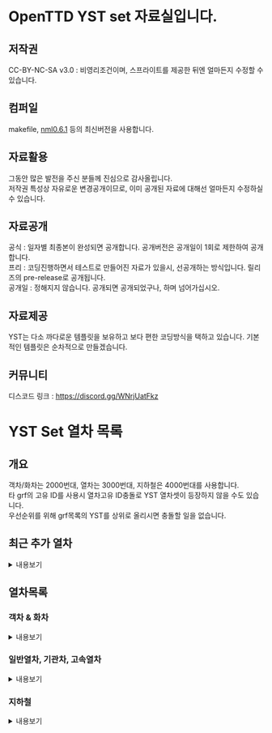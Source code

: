 # OpenTTD YST set 자료실입니다.
## 저작권
 CC-BY-NC-SA v3.0 : 비영리조건이며, 스프라이트를 제공한 뒤엔 얼마든지 수정할 수 있습니다.<br>

## 컴퍼일
makefile, [nml0.6.1](https://github.com/OpenTTD/nml) 등의 최신버전을 사용합니다.<br>

## 자료활용
그동안 많은 발전을 주신 분들께 진심으로 감사올립니다.<br>
저작권 특성상 자유로운 변경공개이므로, 이미 공개된 자료에 대해선 얼마든지 수정하실 수 있습니다.<br>

## 자료공개
공식 : 일자별 최종본이 완성되면 공개합니다. 공개버전은 공개일이 1회로 제한하여 공개합니다.<br>
프리 : 코딩진행하면서 테스트로 만들어진 자료가 있을시, 선공개하는 방식입니다. 릴리즈의 pre-release로 공개됩니다.<br>
공개일 : 정해지지 않습니다. 공개되면 공개되었구나, 하며 넘어가십시오.<br>

## 자료제공
YST는 다소 까다로운 템플릿을 보유하고 보다 편한 코딩방식을 택하고 있습니다. 기본적인 템플릿은 순차적으로 만들겠습니다.<br>

## 커뮤니티
디스코드 링크 : https://discord.gg/WNrjUatFkz

# YST Set 열차 목록
## 개요
객차/화차는 2000번대, 열차는 3000번대, 지하철은 4000번대를 사용합니다. <br>
타 grf의 고유 ID를 사용시 열차고유 ID충돌로 YST 열차셋이 등장하지 않을 수도 있습니다.<br>
우선순위를 위해 grf목록의 YST를 상위로 올리시면 충돌할 일을 없습니다.<br>

## 최근 추가 열차
<details markdown="1">
<summary>내용보기</summary>
<table>
	<thead>
		<tr>
			<th>구분</th><th>열차</th><th>도입</th><th>열차속도</th>
		</tr>
	</thead>
	<tbody>
		<tr>
			<td colspan="4">3058 : 신칸센 E8</td>
		</tr>
		<tr>
			<td>고속열차</td><td><img src="docs/img/YST/3058.png" alt="3058"></td><td>2024</td><td>362km/h</td>
		</tr>
		<!-- // 3058-->
</table>
</details>

## 열차목록
### 객차 & 화차
<details markdown="2">
<summary>내용보기</summary>
<table>
    <thead>
        <tr>
            <th>열차</th><th>도입</th>
        </tr>
    </thead>
	<tbody>
		<tr>
			<td colspan="2">2001 : 1층 공통객차</td>
		</tr>
		<tr>
			<td><img src="docs/img/YST/2001.png" alt="2001"></td><td>1978</td>
		</tr>
		<!-- // 2001-->
		<tr>
			<td colspan="2">2002 : 2층 공통객차</td>
		</tr>
		<tr>
			<td><img src="docs/img/YST/2002.png" alt="2002"></td><td>2020</td>
		</tr>
		<!-- // 2002-->
		<tr>
			<td colspan="2">2003 : TGV Poste 화차</td>
		</tr>
		<tr>
			<td><img src="docs/img/YST/2003.png" alt="2003"></td><td>1978</td>
		</tr>
		<!-- // 2003-->
		<tr>
			<td colspan="2">2004 : YFX용 화차</td>
		</tr>
		<tr>
			<td><img src="docs/img/YST/2004.png" alt="2004"></td><td>2020</td>
		</tr>
		<!-- // 2004-->
		<tr>
			<td colspan="2">2005 : 평판화차</td>
		</tr>
		<tr>
			<td><img src="docs/img/YST/2005.png" alt="2005"></td><td>1967</td>
		</tr>
		<!-- // 2005-->
		<tr>
			<td colspan="2">2006 : 평판화차 - 미국형</td>
		</tr>
		<tr>
			<td><img src="docs/img/YST/2006.png" alt="2006"></td><td>1967</td>
		</tr>
		<!-- // 2006-->
		<tr>
			<td colspan="2">2007 : 평판유조 화차</td>
		</tr>
		<tr>
			<td><img src="docs/img/YST/2007.png" alt="2007"></td><td>1967</td>
		</tr>
		<!-- // 2007-->
		<tr>
			<td colspan="2">2008 : 유조차</td>
		</tr>
		<tr>
			<td><img src="docs/img/YST/2008.png" alt="2008"></td><td>1967</td>
		</tr>
		<!-- // 2008-->
		<tr>
			<td colspan="2">2009 : YPW 1층 객차</td>
		</tr>
		<tr>
			<td><img src="docs/img/YST/2009.png" alt="2009"></td><td>1967</td>
		</tr>
		<!-- // 2009-->
		<tr>
			<td colspan="2">2010 : YPW 2층 객차</td>
		</tr>
		<tr>
			<td><img src="docs/img/YST/2010.png" alt="2010"></td><td>2020</td>
		</tr>
		<!-- // 2010-->
		<tr>
			<td colspan="2">2011 : YPW 침대차</td>
		</tr>
		<tr>
			<td><img src="docs/img/YST/2011.png" alt="2011"></td><td>1967</td>
		</tr>
		<!-- // 2011-->
		<tr>
			<td colspan="2">2012 : YPW 발전차</td>
		</tr>
		<tr>
			<td><img src="docs/img/YST/2012.png" alt="2012"></td><td>1967</td>
		</tr>
		<!-- // 2012-->
		<tr>
			<td colspan="2">2013 : YPW 수화물차</td>
		</tr>
		<tr>
			<td><img src="docs/img/YST/2013.png" alt="2013"></td><td>1967</td>
		</tr>
		<!-- // 2013-->
		<tr>
			<td colspan="2">2014 : 무궁화 2층객차</td>
		</tr>
		<tr>
			<td><img src="docs/img/YST/2014.png" alt="2014"></td><td>2020</td>
		</tr>
		<!-- // 2014-->
	</tbody>
</table>
</details>

### 일반열차, 기관차, 고속열차
<details markdown="3">
<summary>내용보기</summary>
<table>
    <thead>
        <tr>
            <th>열차</th><th>도입</th><th>열차속도</th>
        </tr>
    </thead>
	<tbody>
		<tr>
			<td colspan="3">3001 : AGV</td>
		</tr>
		<tr>
			<td><img src="docs/img/YST/3001.png" alt="3001"></td><td>2012</td><td>362km/h</td>
		</tr>
		<!-- // 3001-->
		<tr>
			<td colspan="3">3002 : AGV Cool</td>
		</tr>
		<tr>
			<td><img src="docs/img/YST/3002.png" alt="3002"></td><td>2020</td><td>430km/h</td>
		</tr>
		<!-- // 3002-->
		<tr>
			<td colspan="3">3003 : AVE</td>
		</tr>
		<tr>
			<td><img src="docs/img/YST/3003.png" alt="3003"></td><td>2012</td><td>362km/h</td>
		</tr>
		<!-- // 3003-->
		<tr>
			<td colspan="3">3004 : AVE Velaro</td>
		</tr>
		<tr>
			<td><img src="docs/img/YST/3004.png" alt="3004"></td><td>2006</td><td>362km/h</td>
		</tr>
		<!-- // 3004-->
		<tr>
			<td colspan="3">3005 : BB15048</td>
		</tr>
		<tr>
			<td><img src="docs/img/YST/3005.png" alt="3005"></td><td>1971</td><td>181km/h</td>
		</tr>
		<!-- // 3005-->
		<tr>
			<td colspan="3">3006 : CRH1</td>
		</tr>
		<tr>
			<td><img src="docs/img/YST/3006.png" alt="3006"></td><td>2007</td><td>260km/h</td>
		</tr>
		<!-- // 3006-->
		<tr>
			<td colspan="3">3007 : CRH3</td>
		</tr>
		<tr>
			<td><img src="docs/img/YST/3007.png" alt="3007"></td><td>2017</td><td>362km/h</td>
		</tr>
		<!-- // 3007-->
		<tr>
			<td colspan="3">3008 : CRH362A</td>
		</tr>
		<tr>
			<td><img src="docs/img/YST/3008.png" alt="3008"></td><td>2017</td><td>362km/h</td>
		</tr>
		<!-- // 3008-->
		<tr>
			<td colspan="3">3009 : CRH430A</td>
		</tr>
		<tr>
			<td><img src="docs/img/YST/3009.png" alt="3009"></td><td>2017</td><td>430km/h</td>
		</tr>
		<!-- // 3009-->
		<tr>
			<td colspan="3">3010 : CRH600A-Test</td>
		</tr>
		<tr>
			<td><img src="docs/img/YST/3010.png" alt="3010"></td><td>2017</td><td>600km/h</td>
		</tr>
		<!-- // 3010-->
		<tr>
			<td colspan="3">3011 : CRV600</td>
		</tr>
		<tr>
			<td><img src="docs/img/YST/3011.png" alt="3011"></td><td>2012</td><td>600km/h</td>
		</tr>
		<!-- // 3011-->
		<tr>
			<td colspan="3">3012 : Dr. Yellow</td>
		</tr>
		<tr>
			<td><img src="docs/img/YST/3012.png" alt="3012"></td><td>2007</td><td>600km/h</td>
		</tr>
		<!-- // 3012-->
		<tr>
			<td colspan="3">3013 : E300</td>
		</tr>
		<tr>
			<td><img src="docs/img/YST/3013.png" alt="3013"></td><td>1992</td><td>362km/h</td>
		</tr>
		<!-- // 3013-->
		<tr>
			<td colspan="3">3014 : E320</td>
		</tr>
		<tr>
			<td><img src="docs/img/YST/3014.png" alt="3014"></td><td>2014</td><td>362km/h</td>
		</tr>
		<!-- // 3014-->
		<tr>
			<td colspan="3">3015 : EMU260</td>
		</tr>
		<tr>
			<td><img src="docs/img/YST/3015.png" alt="3015"></td><td>2020</td><td>260km/h</td>
		</tr>
		<!-- // 3015-->
		<tr>
			<td colspan="3">3016 : Glory 600</td>
		</tr>
		<tr>
			<td><img src="docs/img/YST/3016.png" alt="3016"></td><td>2020</td><td>600km/h</td>
		</tr>
		<!-- // 3016-->
		<tr>
			<td colspan="3">3017 : GT26CW</td>
		</tr>
		<tr>
			<td><img src="docs/img/YST/3017.png" alt="3017"></td><td>1967</td><td>181km/h</td>
		</tr>
		<!-- // 3017-->
		<tr>
			<td colspan="3">3018 : HEMU-430</td>
		</tr>
		<tr>
			<td><img src="docs/img/YST/3018.png" alt="3018"></td><td>2007</td><td>430km/h</td>
		</tr>
		<!-- // 3018-->
		<tr>
			<td colspan="3">3019 : HMX</td>
		</tr>
		<tr>
			<td><img src="docs/img/YST/3019.png" alt="3019"></td><td>2020</td><td>260km/h</td>
		</tr>
		<!-- // 3019-->
		<tr>
			<td colspan="3">3020 : ICE-SP</td>
		</tr>
		<tr>
			<td><img src="docs/img/YST/3020.png" alt="3020"></td><td>2020</td><td>362km/h</td>
		</tr>
		<!-- // 3020-->
		<tr>
			<td colspan="3">3021 : ICE3</td>
		</tr>
		<tr>
			<td><img src="docs/img/YST/3021.png" alt="3021"></td><td>1997</td><td>362km/h</td>
		</tr>
		<!-- // 3021-->
		<tr>
			<td colspan="3">3022 : KTX-N</td>
		</tr>
		<tr>
			<td><img src="docs/img/YST/3022.png" alt="3022"></td><td>2020</td><td>362km/h</td>
		</tr>
		<!-- // 3022-->
		<tr>
			<td colspan="3">3023 : NJ2</td>
		</tr>
		<tr>
			<td><img src="docs/img/YST/3023.png" alt="3023"></td><td>2006</td><td>181km/h</td>
		</tr>
		<!-- // 3023-->
		<tr>
			<td colspan="3">3024 : NKX</td>
		</tr>
		<tr>
			<td><img src="docs/img/YST/3024.png" alt="3024"></td><td>2020</td><td>181km/h</td>
		</tr>
		<!-- // 3024-->
		<tr>
			<td colspan="3">3025 : 신칸센 500계</td>
		</tr>
		<tr>
			<td><img src="docs/img/YST/3025.png" alt="3025"></td><td>1996</td><td>362km/h</td>
		</tr>
		<!-- // 3025-->
		<tr>
			<td colspan="3">3026 : 신칸센 500계 Cool</td>
		</tr>
		<tr>
			<td><img src="docs/img/YST/3026.png" alt="3026"></td><td>2020</td><td>430km/h</td>
		</tr>
		<!-- // 3026-->
		<tr>
			<td colspan="3">3027 : 신칸센 500계 SP</td>
		</tr>
		<tr>
			<td><img src="docs/img/YST/3027.png" alt="3027"></td><td>2020</td><td>362km/h</td>
		</tr>
		<!-- // 3027-->
		<tr>
			<td colspan="3">3028 : 신칸센 800계</td>
		</tr>
		<tr>
			<td><img src="docs/img/YST/3028.png" alt="3028"></td><td>1996</td><td>260km/h</td>
		</tr>
		<!-- // 3028-->
		<tr>
			<td colspan="3">3029 : 신칸센 E5</td>
		</tr>
		<tr>
			<td><img src="docs/img/YST/3029.png" alt="3029"></td><td>2011</td><td>362km/h</td>
		</tr>
		<!-- // 3029-->
		<tr>
			<td colspan="3">3030 : 신칸센 E6</td>
		</tr>
		<tr>
			<td><img src="docs/img/YST/3030.png" alt="3030"></td><td>2011</td><td>362km/h</td>
		</tr>
		<!-- // 3030-->
		<tr>
			<td colspan="3">3031 : 신칸센 E7</td>
		</tr>
		<tr>
			<td><img src="docs/img/YST/3031.png" alt="3031"></td><td>2014</td><td>362km/h</td>
		</tr>
		<!-- // 3031-->
		<tr>
			<td colspan="3">3032 : 신칸센 N700</td>
		</tr>
		<tr>
			<td><img src="docs/img/YST/3032.png" alt="3032"></td><td>2007</td><td>362km/h</td>
		</tr>
		<!-- // 3032-->
		<tr>
			<td colspan="3">3033 : TAE</td>
		</tr>
		<tr>
			<td><img src="docs/img/YST/3033_181.png" alt="3033-181km/h"></td><td>2020</td><td>181km/h</td>
		</tr>
		<!-- // 3033-->
		<tr>
			<td colspan="3">3033 : TAE</td>
		</tr>
		<tr>
			<td><img src="docs/img/YST/3033_260.png" alt="3033-260km/h"></td><td>2020</td><td>260km/h</td>
		</tr>
		<!-- // 3033-->
		<tr>
			<td colspan="3">3034 : Talgo250</td>
		</tr>
		<tr>
			<td><img src="docs/img/YST/3034.png" alt="3034"></td><td>2012</td><td>260km/h</td>
		</tr>
		<!-- // 3034-->
		<tr>
			<td colspan="3">3035 : TGV Duplex</td>
		</tr>
		<tr>
			<td><img src="docs/img/YST/3035.png" alt="3035"></td><td>1994</td><td>362km/h</td>
		</tr>
		<!-- // 3035-->
		<tr>
			<td colspan="3">3036 : TGV Old</td>
		</tr>
		<tr>
			<td><img src="docs/img/YST/3036.png" alt="3036"></td><td>1978</td><td>362km/h</td>
		</tr>
		<!-- // 3036-->
		<tr>
			<td colspan="3">3037 : TGV Old Duplex</td>
		</tr>
		<tr>
			<td><img src="docs/img/YST/3037.png" alt="3037"></td><td>1994</td><td>362km/h</td>
		</tr>
		<!-- // 3037-->
		<tr>
			<td colspan="3">3038 : TGV Old Pos</td>
		</tr>
		<tr>
			<td><img src="docs/img/YST/3038.png" alt="3038"></td><td>1978</td><td>362km/h</td>
		</tr>
		<!-- // 3038-->
		<tr>
			<td colspan="3">3039 : TGV Old Poste</td>
		</tr>
		<tr>
			<td><img src="docs/img/YST/3039.png" alt="3039"></td><td>1978</td><td>362km/h</td>
		</tr>
		<!-- // 3039-->
		<tr>
			<td colspan="3">3040 : TGV Ouigo</td>
		</tr>
		<tr>
			<td><img src="docs/img/YST/3040.png" alt="3040"></td><td>2013</td><td>362km/h</td>
		</tr>
		<!-- // 3040-->
		<tr>
			<td colspan="3">3041 : TGV Pos</td>
		</tr>
		<tr>
			<td><img src="docs/img/YST/3041.png" alt="3041"></td><td>2006</td><td>362km/h</td>
		</tr>
		<!-- // 3041-->
		<tr>
			<td colspan="3">3042 : TGV Pos Poste</td>
		</tr>
		<tr>
			<td><img src="docs/img/YST/3042.png" alt="3042"></td><td>2006</td><td>362km/h</td>
		</tr>
		<!-- // 3042-->
		<tr>
			<td colspan="3">3043 : THRS</td>
		</tr>
		<tr>
			<td><img src="docs/img/YST/3043.png" alt="3043"></td><td>2007</td><td>362km/h</td>
		</tr>
		<!-- // 3043-->
		<tr>
			<td colspan="3">3044 : VTX</td>
		</tr>
		<tr>
			<td><img src="docs/img/YST/3044.png" alt="3044"></td><td>2020</td><td>600km/h</td>
		</tr>
		<!-- // 3044-->
		<tr>
			<td colspan="3">3045 : YFX</td>
		</tr>
		<tr>
			<td><img src="docs/img/YST/3045.png" alt="3045"></td><td>2020</td><td>600km/h</td>
		</tr>
		<!-- // 3045-->
		<tr>
			<td colspan="3">3046 : YTX</td>
		</tr>
		<tr>
			<td><img src="docs/img/YST/3046.png" alt="3046"></td><td>2020</td><td>362km/h</td>
		</tr>
		<!-- // 3046-->
		<tr>
			<td colspan="3">3047 : ZEFIRO380</td>
		</tr>
		<tr>
			<td><img src="docs/img/YST/3047.png" alt="3047"></td><td>2014</td><td>380km/h</td>
		</tr>
		<!-- // 3047-->
		<tr>
			<td colspan="3">3048 : ZEFIRO380 Black</td>
		</tr>
		<tr>
			<td><img src="docs/img/YST/3048.png" alt="3048"></td><td>2020</td><td>600km/h</td>
		</tr>
		<!-- // 3048-->
		<tr>
			<td colspan="3">3049 : ZEFIRO380 Cool</td>
		</tr>
		<tr>
			<td><img src="docs/img/YST/3049.png" alt="3049"></td><td>2020</td><td>430km/h</td>
		</tr>
		<!-- // 3049-->
		<tr>
			<td colspan="3">3050 : EMU362</td>
		</tr>
		<tr>
			<td><img src="docs/img/YST/3050.png" alt="3050"></td><td>2020</td><td>362km/h</td>
		</tr>
		<!-- // 3050-->
		<tr>
			<td colspan="3">3051 : EMU180</td>
		</tr>
		<tr>
			<td><img src="docs/img/YST/3051.png" alt="3051"></td><td>2023</td><td>181km/h</td>
		</tr>
		<!-- // 3051-->
		<tr>
			<td colspan="3">3052 : ITX-SM2</td>
		</tr>
		<tr>
			<td><img src="docs/img/YST/3052.png" alt="3052"></td><td>2020</td><td>181km/h</td>
		</tr>
		<!-- // 3052-->
		<tr>
			<td colspan="3">3053 : KTX-SC2</td>
		</tr>
		<tr>
			<td><img src="docs/img/YST/3053.png" alt="3053"></td><td>2020</td><td>362km/h</td>
		</tr>
		<!-- // 3053-->
		<tr>
			<td colspan="3">3054 : NRT2</td>
		</tr>
		<tr>
			<td><img src="docs/img/YST/3054.png" alt="3054"></td><td>2020</td><td>181km/h</td>
		</tr>
		<!-- // 3054-->
		<tr>
			<td colspan="3">3055 : 3055 : ITX-초월</td>
		</tr>
		<tr>
			<td><img src="docs/img/YST/3055.png" alt="3055"></td><td>2020</td><td>181km/h</td>
		</tr>
		<!-- // 3055-->
		<tr>
			<td colspan="3">3056 : GTX</td>
		</tr>
		<tr>
			<td><img src="docs/img/YST/3056.png" alt="3056"></td><td>2023</td><td>181km/h</td>
		</tr>
		<!-- // 3056-->
		<tr>
			<td colspan="3">3057 : KTX-이음 2층</td>
		</tr>
		<tr>
			<td><img src="docs/img/YST/3057.png" alt="3057"></td><td>2022</td><td>260km/h</td>
		</tr>
		<!-- // 3057-->
		<tr>
			<td colspan="3">3058 : 신칸센 E8</td>
		</tr>
		<tr>
			<td><img src="docs/img/YST/3058.png" alt="3058"></td><td>2024</td><td>362km/h</td>
		</tr>
		<!-- // 3058-->
	</tbody>
</table>
</details>

### 지하철
<details markdown="4">
<summary>내용보기</summary>
<table>
    <thead>
        <tr>
            <th>열차</th><th>도입</th><th>열차속도</th>
        </tr>
    </thead>
	<tbody>
		<tr>
			<td colspan="3">4001 : MTR AD Tranz CAF A형</td>
		</tr>
		<tr>
			<td><img src="docs/img/YST/4001.png" alt="4001"></td><td>1979</td><td>120km/h</td>
		</tr>
		<!-- // 4001-->
		<tr>
			<td colspan="3">4002 : MTR 메트로카멜 교류형 전동차</td>
		</tr>
		<tr>
			<td><img src="docs/img/YST/4002.png" alt="4002"></td><td>1979</td><td>120km/h</td>
		</tr>
		<!-- // 4002-->
		<tr>
			<td colspan="3">4003 : MTR 메트로카멜 직류형 전동차</td>
		</tr>
		<tr>
			<td><img src="docs/img/YST/4003.png" alt="4003"></td><td>1979</td><td>120km/h</td>
		</tr>
		<!-- // 4003-->
		<tr>
			<td colspan="3">4004 : MTR CNR 창춘 전동차</td>
		</tr>
		<tr>
			<td><img src="docs/img/YST/4004.png" alt="4004"></td><td>1979</td><td>120km/h</td>
		</tr>
		<!-- // 4004-->
		<tr>
			<td colspan="3">4005 : MTR CRRC 전동차</td>
		</tr>
		<tr>
			<td><img src="docs/img/YST/4005.png" alt="4005"></td><td>1979</td><td>120km/h</td>
		</tr>
		<!-- // 4005-->
		<tr>
			<td colspan="3">4006 : MTR 현대로템 미쓰비시 전동차</td>
		</tr>
		<tr>
			<td><img src="docs/img/YST/4006.png" alt="4006"></td><td>1979</td><td>120km/h</td>
		</tr>
		<!-- // 4006-->
		<tr>
			<td colspan="3">4007 : MTR 현대로템 R형 전동차</td>
		</tr>
		<tr>
			<td><img src="docs/img/YST/4007.png" alt="4007"></td><td>1979</td><td>120km/h</td>
		</tr>
		<!-- // 4007-->
		<tr>
			<td colspan="3">4008 : MTR IKK SP 1900</td>
		</tr>
		<tr>
			<td><img src="docs/img/YST/4008.png" alt="4008"></td><td>1979</td><td>120km/h</td>
		</tr>
		<!-- // 4008-->
		<tr>
			<td colspan="3">4009 : YMT 100</td>
		</tr>
		<tr>
			<td><img src="docs/img/YST/4009.png" alt="4009"></td><td>2020</td><td>120km/h</td>
		</tr>
		<!-- // 4009-->
		<tr>
			<td colspan="3">4010 : YMT 200</td>
		</tr>
		<tr>
			<td><img src="docs/img/YST/4010.png" alt="4010"></td><td>2020</td><td>120km/h</td>
		</tr>
		<!-- // 4010-->
	</tbody>
</table>
</details>
